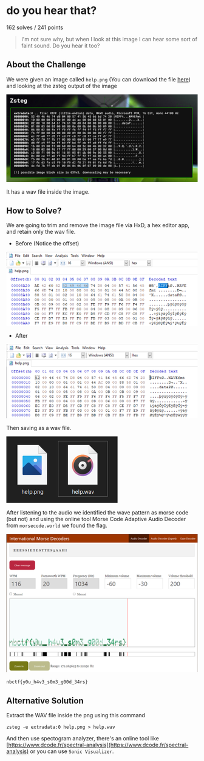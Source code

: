 # do you hear that?
162 solves / 241 points
> I'm not sure why, but when I look at this image I can hear some sort of faint sound. Do you hear it too?

## About the Challenge
We were given an image called `help.png` (You can download the file [here](help.png)) and looking at the zsteg output of the image

![1](images/image.png)

It has a wav file inside the image.

## How to Solve?

We are going to trim and remove the image file via HxD, a hex editor app, and retain only the wav file.

- Before (Notice the offset)

![2](images/image2.png)

- After

![3](images/image3.png)

Then saving as a wav file.

![4](images/image4.png)

After listening to the audio we identified the wave pattern as morse code (but not) and using the online tool Morse Code Adaptive Audio Decoder from `morsecode.world` we found the flag.

![5](images/image5.png)

```
nbctf{y0u_h4v3_s0m3_g00d_34rs}
```

## Alternative Solution
Extract the WAV file inside the png using this command
```
zsteg -e extradata:0 help.png > help.wav
```

And then use spectogram analyzer, there's an online tool like [https://www.dcode.fr/spectral-analysis](https://www.dcode.fr/spectral-analysis) or you can use `Sonic Visualizer`.
